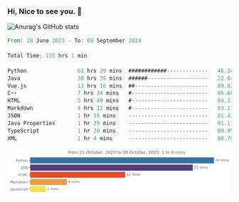 ### Hi, Nice to see you. 👋

<!--
**EtherFin/EtherFin** is a ✨ _special_ ✨ repository because its `README.md` (this file) appears on your GitHub profile.

Here are some ideas to get you started:

- 🔭 I’m currently working on ...
- 🌱 I’m currently learning ...
- 👯 I’m looking to collaborate on ...
- 🤔 I’m looking for help with ...
- 💬 Ask me about ...
- 📫 How to reach me: ...
- 😄 Pronouns: ...
- ⚡ Fun fact: ...
-->


![Anurag's GitHub stats](https://github-readme-stats.vercel.app/api?username=EtherFin&bg_color=30,e96443,e97f43,e99943,e9b443,e9ce43,e9e843,d3e943,bee943,a9e943,94e943&title_color=fff&text_color=000&show_icons=true&icon_color=000)


<!--START_SECTION:waka-->

```rust
From: 28 June 2023 - To: 09 September 2024

Total Time: 135 hrs 1 min

Python                62 hrs 29 mins  ############-------------   46.24 %
Java                  30 hrs 35 mins  ######-------------------   22.64 %
Vue.js                13 hrs 16 mins  ##-----------------------   09.83 %
C++                   7 hrs 34 mins   #------------------------   05.60 %
HTML                  5 hrs 49 mins   #------------------------   04.31 %
Markdown              4 hrs 12 mins   #------------------------   03.11 %
JSON                  1 hr 55 mins    -------------------------   01.43 %
Java Properties       1 hr 29 mins    -------------------------   01.11 %
TypeScript            1 hr 20 mins    -------------------------   00.99 %
XML                   1 hr 4 mins     -------------------------   00.79 %
```

<!--END_SECTION:waka-->

<img
  src="https://github.com/EtherFin/EtherFin/blob/master/images/stat.svg"
  alt="Work Dashboard"
/>

